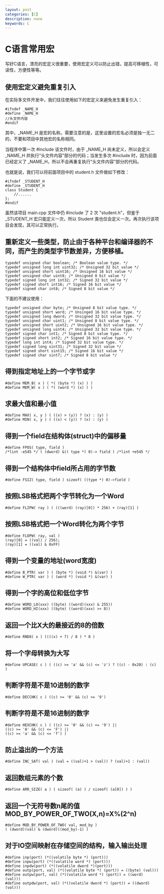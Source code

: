 ```yaml
---
layout: post
categories: [C]
description: none
keywords: C
---
```

# C语言常用宏
写好C语言，漂亮的宏定义很重要，使用宏定义可以防止出错，提高可移植性，可读性，方便性等等。

## 使用宏定义避免重复引入
在实际多文件开发中，我们往往使用如下的宏定义来避免发生重复引入：
```
#ifndef _NAME_H
#define _NAME_H
//头文件内容
#endif
```
其中，_NAME_H 是宏的名称。需要注意的是，这里设置的宏名必须是独一无二的，不要和项目中其他宏的名称相同。

当程序中第一次 #include 该文件时，由于 _NAME_H 尚未定义，所以会定义 _NAME_H 并执行“头文件内容”部分的代码；当发生多次 #include 时，因为前面已经定义了 _NAME_H，所以不会再重复执行“头文件内容”部分的代码。

也就是说，我们可以将前面项目中的 student.h 文件做如下修改：
```
#ifndef _STUDENT_H
#define _STUDENT_H
class Student {
    //......
};
#endif
```
虽然该项目 main.cpp 文件中仍 #include 了 2 次 "student.h"，但鉴于 _STUDENT_H 宏只能定义一次，所以 Student 类也仅会定义一次。再次执行该项目会发现，其可以正常执行。

## 重新定义一些类型，防止由于各种平台和编译器的不同，而产生的类型字节数差异，方便移植。
```
typedef unsigned char boolean; /* Boolean value type. */
typedef unsigned long int uint32; /* Unsigned 32 bit value */
typedef unsigned short uint16; /* Unsigned 16 bit value */
typedef unsigned char uint8; /* Unsigned 8 bit value */
typedef signed long int int32; /* Signed 32 bit value */
typedef signed short int16; /* Signed 16 bit value */
typedef signed char int8; /* Signed 8 bit value */
```

下面的不建议使用：
```
typedef unsigned char byte; /* Unsigned 8 bit value type. */
typedef unsigned short word; /* Unsinged 16 bit value type. */
typedef unsigned long dword; /* Unsigned 32 bit value type. */
typedef unsigned char uint1; /* Unsigned 8 bit value type. */
typedef unsigned short uint2; /* Unsigned 16 bit value type. */
typedef unsigned long uint4; /* Unsigned 32 bit value type. */
typedef signed char int1; /* Signed 8 bit value type. */
typedef signed short int2; /* Signed 16 bit value type. */
typedef long int int4; /* Signed 32 bit value type. */
typedef signed long sint31; /* Signed 32 bit value */
typedef signed short sint15; /* Signed 16 bit value */
typedef signed char sint7; /* Signed 8 bit value */
```

## 得到指定地址上的一个字节或字
```
#define MEM_B( x ) ( *( (byte *) (x) ) )
#define MEM_W( x ) ( *( (word *) (x) ) )
```

## 求最大值和最小值
```
#define MAX( x, y ) ( ((x) > (y)) ? (x) : (y) )
#define MIN( x, y ) ( ((x) < (y)) ? (x) : (y) )
```

## 得到一个field在结构体(struct)中的偏移量
```
#define FPOS( type, field )
/*lint -e545 */ ( (dword) &(( type *) 0)-> field ) /*lint +e545 */
```

## 得到一个结构体中field所占用的字节数
```
#define FSIZ( type, field ) sizeof( ((type *) 0)->field )
```

## 按照LSB格式把两个字节转化为一个Word
```
#define FLIPW( ray ) ( (((word) (ray)[0]) * 256) + (ray)[1] )
```

## 按照LSB格式把一个Word转化为两个字节
```
#define FLOPW( ray, val )
(ray)[0] = ((val) / 256);
(ray)[1] = ((val) & 0xFF)
```

## 得到一个变量的地址(word宽度)
```
#define B_PTR( var ) ( (byte *) (void *) &(var) )
#define W_PTR( var ) ( (word *) (void *) &(var) )
```

## 得到一个字的高位和低位字节
```
#define WORD_LO(xxx) ((byte) ((word)(xxx) & 255))
#define WORD_HI(xxx) ((byte) ((word)(xxx) >> 8))
```

## 返回一个比X大的最接近的8的倍数
```
#define RND8( x ) ((((x) + 7) / 8 ) * 8 )
```

## 将一个字母转换为大写
```
#define UPCASE( c ) ( ((c) >= 'a' && (c) <= 'z') ? ((c) - 0x20) : (c) )
```

## 判断字符是不是10进制的数字
```
#define DECCHK( c ) ((c) >= '0' && (c) <= '9')
```

## 判断字符是不是16进制的数字
```
#define HEXCHK( c ) ( ((c) >= '0' && (c) <= '9') ||
((c) >= 'A' && (c) <= 'F') ||
((c) >= 'a' && (c) <= 'f') )
```

## 防止溢出的一个方法
```
#define INC_SAT( val ) (val = ((val)+1 > (val)) ? (val)+1 : (val))
```

## 返回数组元素的个数
```
#define ARR_SIZE( a ) ( sizeof( (a) ) / sizeof( (a[0]) ) )
```

## 返回一个无符号数n尾的值MOD_BY_POWER_OF_TWO(X,n)=X%(2^n)
```
#define MOD_BY_POWER_OF_TWO( val, mod_by )
( (dword)(val) & (dword)((mod_by)-1) )
```

## 对于IO空间映射在存储空间的结构，输入输出处理
```
#define inp(port) (*((volatile byte *) (port)))
#define inpw(port) (*((volatile word *) (port)))
#define inpdw(port) (*((volatile dword *)(port)))
#define outp(port, val) (*((volatile byte *) (port)) = ((byte) (val)))
#define outpw(port, val) (*((volatile word *) (port)) = ((word) (val)))
#define outpdw(port, val) (*((volatile dword *) (port)) = ((dword) (val)))
```










